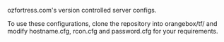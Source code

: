 ozfortress.com's version controlled server configs.

To use these configurations, clone the repository into orangebox/tf/ and modify hostname.cfg, rcon.cfg and password.cfg for your requirements.
